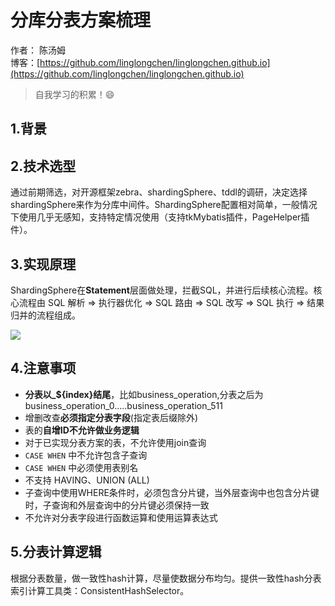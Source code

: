 # 分库分表方案梳理

作者： 陈汤姆
<br/>博客：[https://github.com/linglongchen/linglongchen.github.io](https://github.com/linglongchen/linglongchen.github.io)

>自我学习的积累！😄




## 1.背景




## 2.技术选型

通过前期筛选，对开源框架zebra、shardingSphere、tddl的调研，决定选择shardingSphere来作为分库中间件。ShardingSphere配置相对简单，一般情况下使用几乎无感知，支持特定情况使用（支持tkMybatis插件，PageHelper插件）。

## 3.实现原理

ShardingSphere在**Statement**层面做处理，拦截SQL，并进行后续核心流程。核心流程由 SQL 解析 => 执行器优化 => SQL 路由 => SQL 改写 => SQL 执行 => 结果归并的流程组成。

  
![](https://cdn.nlark.com/yuque/0/2021/png/646823/1610695650838-4e9449e2-b69d-4871-b1b2-5b0a7ec3f558.png)

## 4.注意事项

- **分表以_${index}结尾**，比如business_operation,分表之后为business_operation_0.....business_operation_511
- 增删改查**必须指定分表字段**(指定表后缀除外)
- 表的**自增ID不允许做业务逻辑**
- 对于已实现分表方案的表，不允许使用join查询
- `CASE WHEN` 中不允许包含子查询
- `CASE WHEN` 中必须使用表别名
- 不支持 HAVING、UNION (ALL)
- 子查询中使用WHERE条件时，必须包含分片键，当外层查询中也包含分片键时，子查询和外层查询中的分片键必须保持一致
- 不允许对分表字段进行函数运算和使用运算表达式

  

## 5.分表计算逻辑

根据分表数量，做一致性hash计算，尽量使数据分布均匀。提供一致性hash分表索引计算工具类：ConsistentHashSelector。
